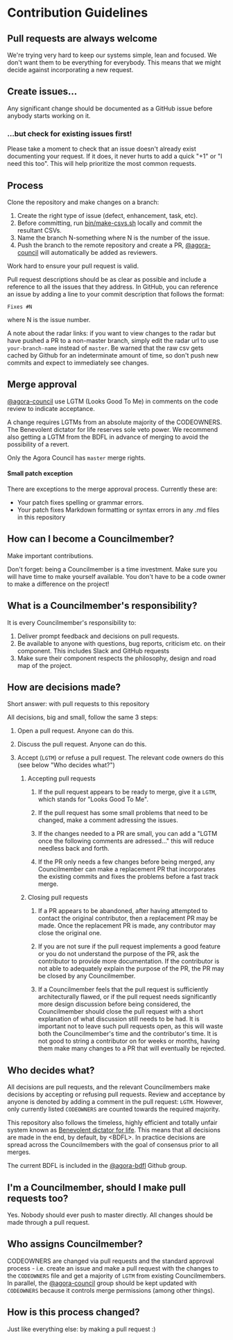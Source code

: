 # Contribution Guidelines

## Pull requests are always welcome

We're trying very hard to keep our systems simple, lean and focused. We don't want them to be everything for everybody. This means that we might decide against incorporating a new request.


## Create issues...

Any significant change should be documented as a GitHub issue before anybody starts working on it.


### ...but check for existing issues first!

Please take a moment to check that an issue doesn't already exist documenting your request. If it does, it never hurts to add a quick "+1" or "I need this too". This will help prioritize the most common requests.


## Process

Clone the repository and make changes on a branch:

1. Create the right type of issue (defect, enhancement, task, etc).
2. Before committing, run [bin/make-csvs.sh](bin/make-csvs.sh) locally and commit the resultant CSVs.
3. Name the branch N-something where N is the number of the issue.
4. Push the branch to the remote repository and create a PR, [@agora-council](https://github.com/orgs/ModaOperandi/teams/agora-council) will automatically be added as reviewers.

Work hard to ensure your pull request is valid.

Pull request descriptions should be as clear as possible and include a reference to all the issues that they address. In GitHub, you can reference an issue by adding a line to your commit description that follows the format:

    Fixes #N

where N is the issue number.

A note about the radar links: if you want to view changes to the radar but have pushed a PR to a non-master branch, simply edit the radar url to use `your-branch-name` instead of `master`. Be warned that the raw csv gets cached by Github for an indeterminate amount of time, so don't push new commits and expect to immediately see changes.


## Merge approval

[@agora-council](https://github.com/orgs/ModaOperandi/teams/agora-council) use LGTM (Looks Good To Me) in comments on the code review to indicate acceptance.

A change requires LGTMs from an absolute majority of the CODEOWNERS. The Benevolent dictator for life reserves sole veto power. We recommend also getting a LGTM from the BDFL in advance of merging to avoid the possibility of a revert.

Only the Agora Council has `master` merge rights.


#### Small patch exception

There are exceptions to the merge approval process. Currently these are:

* Your patch fixes spelling or grammar errors.
* Your patch fixes Markdown formatting or syntax errors in any .md files in
  this repository


## How can I become a Councilmember?

Make important contributions.

Don't forget: being a Councilmember is a time investment. Make sure you will have time to make yourself available. You don't have to be a code owner to make a difference on the project!


## What is a Councilmember's responsibility?

It is every Councilmember's responsibility to:

1. Deliver prompt feedback and decisions on pull requests.
2. Be available to anyone with questions, bug reports, criticism etc. on their component. This includes Slack and GitHub requests
3. Make sure their component respects the philosophy, design and road map of the project.


## How are decisions made?

Short answer: with pull requests to this repository

All decisions, big and small, follow the same 3 steps:

1. Open a pull request. Anyone can do this.

2. Discuss the pull request. Anyone can do this.

3. Accept (`LGTM`) or refuse a pull request. The relevant code owners do this (see below "Who decides what?")

   1. Accepting pull requests

      1. If the pull request appears to be ready to merge, give it a `LGTM`, which stands for "Looks Good To Me".

      2. If the pull request has some small problems that need to be changed, make a comment adressing the issues.

      3. If the changes needed to a PR are small, you can add a "LGTM once the following comments are adressed..." this will reduce needless back and forth.

      4. If the PR only needs a few changes before being merged, any Councilmember can make a replacement PR that incorporates the existing commits and fixes the problems before a fast track merge.

   2. Closing pull requests

      1. If a PR appears to be abandoned, after having attempted to contact the original contributor, then a replacement PR may be made. Once the replacement PR is made, any contributor may close the original one.

      2. If you are not sure if the pull request implements a good feature or you do not understand the purpose of the PR, ask the contributor to provide more documentation. If the contributor is not able to adequately explain the purpose of the PR, the PR may be closed by any Councilmember.

      3. If a Councilmember feels that the pull request is sufficiently architecturally flawed, or if the pull request needs significantly more design discussion before being considered, the Councilmember should close the pull request with a short explanation of what discussion still needs to be had. It is important not to leave such pull requests open, as this will waste both the Councilmember's time and the contributor's time. It is not good to string a contributor on for weeks or months, having them make many changes to a PR that will eventually be rejected.


## Who decides what?

All decisions are pull requests, and the relevant Councilmembers make decisions by accepting or refusing pull requests. Review and acceptance by anyone is denoted by adding a comment in the pull request: `LGTM`. However, only currently listed `CODEOWNERS` are counted towards the required majority.

This repository also follows the timeless, highly efficient and totally unfair system known as [Benevolent dictator for life](http://en.wikipedia.org/wiki/Benevolent_Dictator_for_Life). This means that all decisions are made in the end, by default, by &lt;BDFL&gt;. In practice decisions are spread across the Councilmembers with the goal of consensus prior to all merges.

The current BDFL is included in the [@agora-bdfl](https://github.com/orgs/ModaOperandi/teams/agora-bdfl) Github group.


## I'm a Councilmember, should I make pull requests too?

Yes. Nobody should ever push to master directly. All changes should be made
through a pull request.


## Who assigns Councilmember?

CODEOWNERS are changed via pull requests and the standard approval process - i.e. create an issue and make a pull request with the changes to the `CODEOWNERS` file and get a majority of `LGTM` from existing Councilmembers. In parallel, the [@agora-council](https://github.com/orgs/ModaOperandi/teams/agora-council) group should be kept updated with `CODEOWNERS` because it controls merge permissions (among other things).


## How is this process changed?

Just like everything else: by making a pull request :)
